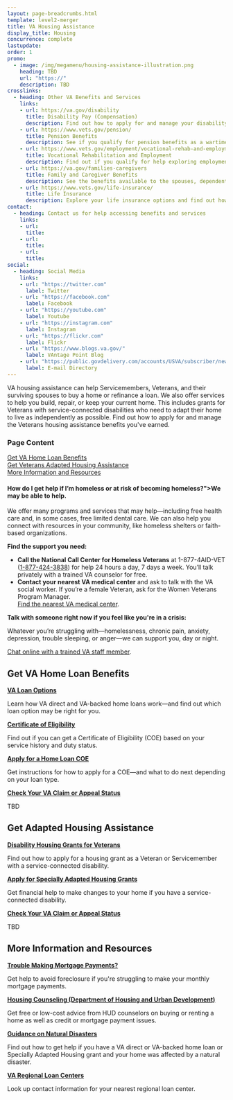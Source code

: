 ```yaml
---
layout: page-breadcrumbs.html
template: level2-merger
title: VA Housing Assistance
display_title: Housing
concurrence: complete
lastupdate:
order: 1
promo:
  - image: /img/megamenu/housing-assistance-illustration.png
    heading: TBD
    url: "https://"
    description: TBD
crosslinks:
  - heading: Other VA Benefits and Services
    links:
    - url: https://va.gov/disability
      title: Disability Pay (Compensation)
      description: Find out how to apply for and manage your disability benefits.
    - url: https://www.vets.gov/pension/
      title: Pension Benefits
      description: See if you qualify for pension benefits as a wartime Veteran or their surviving spouse or child.
    - url: https://www.vets.gov/employment/vocational-rehab-and-employment/
      title: Vocational Rehabilitation and Employment
      description: Find out if you qualify for help exploring employment options, any training you may need, and other voc rehab services.
    - url: https://va.gov/families-caregivers
      title: Family and Caregiver Benefits
      description: See the benefits available to the spouses, dependents, and caregivers of Servicemembers and Veterans.
    - url: https://www.vets.gov/life-insurance/
      title: Life Insurance
      description: Explore your life insurance options and find out how to apply and manage your policy as a Servicemember, Veteran, or family member.
contact:
  - heading: Contact us for help accessing benefits and services
    links:
    - url: 
      title: 
    - url: 
      title: 
    - url: 
      title: 
social:
  - heading: Social Media
    links:
    - url: "https://twitter.com"
      label: Twitter
    - url: "https://facebook.com"
      label: Facebook
    - url: "https://youtube.com"
      label: Youtube
    - url: "https://instagram.com"
      label: Instagram
    - url: "https://flickr.com"
      label: Flickr
    - url: "https://www.blogs.va.gov/"
      label: VAntage Point Blog
    - url: "https://public.govdelivery.com/accounts/USVA/subscriber/new/"
      label: E-mail Directory
---
```

<p class="va-introtext">
VA housing assistance can help Servicemembers, Veterans, and their surviving spouses to buy a home or refinance a loan. We also offer services to help you build, repair, or keep your current home. This includes grants for Veterans with service-connected disabilities who need to adapt their home to live as independently as possible. Find out how to apply for and manage the Veterans housing assistance benefits you've earned.</p>

<h3 class="highlight">Page Content</h3>

[Get VA Home Loan Benefits](#get)<br>
[Get Veterans Adapted Housing Assistance](#manage)<br>
[More Information and Resources](#more)<br>

<div class="usa-alert usa-alert-warning">
  <div class="usa-alert-body">
    <h4 class="usa-alert-title">How do I get help if I’m homeless or at risk of becoming homeless?">We may be able to help</a>.</h4>
    <div id="crisis-expander-content" class="expander-content expander-content-closed">
      <div class="expander-content-inner usa-alert-text">
        <p>We offer many programs and services that may help—including free health care and, in some cases, free limited dental care. We can also help you connect with resources in your community, like homeless shelters or faith-based organizations.</p>
        <p><b>Find the support you need:</b>
        <ul>
          <li><b>Call the National Call Center for Homeless Veterans</b> at 1-877-4AID-VET (<a href="tel:+18774243838">1-877-424-3838</a>) for help 24 hours a day, 7 days a week. You’ll talk privately with a trained VA counselor for free.</li>
          <li><b>Contact your nearest VA medical center</b> and ask to talk with the VA social worker. If you’re a female Veteran, ask for the Women Veterans Program Manager. <br>
            <a href="/facilities/">Find the nearest VA medical center</a>.</li>
         </ul>
         <p><b>Talk with someone right now if you feel like you're in a crisis:</b>
         <p>Whatever you’re struggling with—homelessness, chronic pain, anxiety, depression, trouble sleeping, or anger—we can support you, day or night.</p> 
         <p><a href="https://www.veteranscrisisline.net/ChatTermsOfService.aspx?account=Homeless%20Veterans%20Chat">Chat online with a trained VA staff member</a>.</p>    
      </div>
    </div>
  </div>
</div>

<script type="text/javascript">

  // Toggle the expandable crisis info
  document.getElementById('crisis-expander-link')
    .addEventListener('click', function () {
      document.getElementById('crisis-expander-content').classList.toggle('expander-content-closed');
    });
</script>

<section id="get" class="merger-majorlinks">

  <h2 class="highlight">Get VA Home Loan Benefits</h2>

  <div class="link">
    <a href="https://vets.gov/housing-assistance/home-loans/loan-options/"><b>VA Loan Options</b></a>
    <p>Learn how VA direct and VA-backed home loans work—and find out which loan option may be right for you.</p>
  </div>

  <div class="link">
    <a href="https://vets.gov/housing-assistance/home-loans/eligibility/"><b>Certificate of Eligibility</b></a>
    <p>Find out if you can get a Certificate of Eligibility (COE) based on your service history and duty status.
  </div>

  <div class="link">
    <a href="https://vets.gov/housing-assistance/home-loans/apply-for-certificate-of-eligibility/"><b>Apply for a Home Loan COE</b></a>
    <p>Get instructions for how to apply for a COE—and what to do next depending on your loan type.</p>
  </div>

  <div class="link">
    <a href="https://https://www.ebenefits.va.gov/ebenefits/about/feature?feature=compensation-claim-appeal-status"><b>Check Your VA Claim or Appeal Status</b></a>
    <p>TBD</p>
  </div>

</section>

<section id="manage" class="merger-majorlinks">

  <h2 class='highlight'>Get Adapted Housing Assistance</h2>

  <div class="link">
    <a href="https://vets.gov/housing-assistance/adaptive-housing-grants/"><b>Disability Housing Grants for Veterans</b></a>
    <p>Find out how to apply for a housing grant as a Veteran or Servicemember with a service-connected disability.</p>
    </div>

  <div class="link">
    <a href="https://"><b>Apply for Specially Adapted Housing Grants</b></a>
    <p>Get financial help to make changes to your home if you have a service-connected disability.</p>
  </div>

  <div class="link">
    <a href="https://ebenefits.va.gov/ebenefits/about/feature?feature=sah-grant"><b>Check Your VA Claim or Appeal Status</b></a>
    <p>TBD</p>
  </div>

</section>

<section id="more" class="merger-majorlinks">

  <h2 class='highlight'>More Information and Resources</h2>

  <div class="link">
    <a href="https://vets.gov/housing-assistance/home-loans/trouble-making-payments/"><b>Trouble Making Mortgage Payments?</b></a>
    <p>Get help to avoid foreclosure if you're struggling to make your monthly mortgage payments.</p>
  </div>

  <div class="link">
    <a href="https://hud.gov/i_want_to/talk_to_a_housing_counselor"><b>Housing Counseling (Department of Housing and Urban Development) </b></a>
    <p>Get free or low-cost advice from HUD counselors on buying or renting a home as well as credit or mortgage payment issues.</p>
  </div>

  <div class="link">
    <a href="https://benefits.va.gov/homeloans/documents/docs/va_policy_regarding_natural_disasters.pdf"><b>Guidance on Natural Disasters </b></a>
    <p>Find out how to get help if you have a VA direct or VA-backed home loan or Specially Adapted Housing grant and your home was affected by a natural disaster.</p>
  </div>

  <div class="link">
    <a href="https://benefits.va.gov/HOMELOANS/contact_rlc_info.asp"><b>VA Regional Loan Centers</b></a>
    <p>Look up contact information for your nearest regional loan center.</p>
  </div>

</section>
